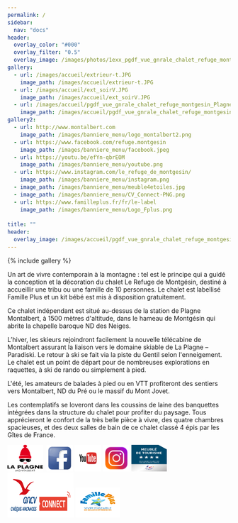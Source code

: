```yaml
---
permalink: /
sidebar:
  nav: "docs"
header:
  overlay_color: "#000"
  overlay_filter: "0.5"
  overlay_image: /images/photos/1exx_pgdf_vue_gnrale_chalet_refuge_montgesin_Plagne.jpg
gallery:
  - url: /images/accueil/extrieur-t.JPG
    image_path: /images/accueil/extrieur-t.JPG
  - url: /images/accueil/ext_soirV.JPG
    image_path: /images/accueil/ext_soirV.JPG
  - url: /images/accueil/pgdf_vue_gnrale_chalet_refuge_montgesin_Plagne.jpg
    image_path: /images/accueil/pgdf_vue_gnrale_chalet_refuge_montgesin_Plagne.jpg
gallery2:
  - url: http://www.montalbert.com
    image_path: /images/banniere_menu/logo_montalbert2.png
  - url: https://www.facebook.com/refuge.montgesin
    image_path: /images/banniere_menu/facebook.jpeg
  - url: https://youtu.be/efYn-qbrEOM
    image_path: /images/banniere_menu/youtube.png
  - url: https://www.instagram.com/le_refuge_de_montgesin/
    image_path: /images/banniere_menu/instagram.png
  - image_path: /images/banniere_menu/meuble4etoiles.jpg
  - image_path: /images/banniere_menu/CV_Connect-PNG.png
  - url: https://www.familleplus.fr/fr/le-label
    image_path: /images/banniere_menu/Logo_Fplus.png
    
title: ""
header:
  overlay_image: /images/accueil/pgdf_vue_gnrale_chalet_refuge_montgesin_Plagne.jpg
---
```


{% include gallery %}
  
Un art de vivre contemporain à la montagne : tel est le principe qui a guidé la conception et la décoration du chalet Le Refuge de Montgésin, destiné à accueillir une tribu ou une famille de 10 personnes. Le chalet est labellisé Famille Plus et un kit bébé est mis à disposition gratuitement.  


Ce chalet indépendant est situé au-dessus de la station de Plagne Montalbert, à 1500 mètres d'altitude, dans le hameau de Montgésin qui abrite la chapelle baroque ND des Neiges.  


L’hiver, les skieurs rejoindront facilement la nouvelle télécabine de Montalbert assurant la liaison vers le domaine skiable de La Plagne – Paradiski. Le retour à ski se fait via la piste du Gentil selon l'enneigement. Le chalet est un point de départ pour de nombreuses explorations en raquettes, à ski de rando ou simplement à pied.  


L'été, les amateurs de balades à pied ou en VTT profiteront des sentiers vers Montalbert, ND du Pré ou le massif du Mont Jovet.  


Les contemplatifs se loveront dans les coussins de laine des banquettes intégrées dans la structure du chalet pour profiter du paysage.
Tous apprécieront le confort de la très belle pièce à vivre, des quatre chambres spacieuses, et des deux salles de bain de ce chalet classé 4 épis par les Gîtes de France.  

<p style="text-align: center;">
<script type='text/javascript'>
  var parametresWidget = {
    key : 'tftr8_fc',
    numGite : '73G148140',
    widget : 'resa',
  };
  widgetIteaGL(parametresWidget);
</script>
</p>

  <a href="http://www.montalbert.com" target="_blank" rel="noreferrer"> <img src="images/banniere_menu/logo_montalbert2.png" alt="" height="60" width="80" style="border:10px  "/></a> 
      <a href="https://www.facebook.com/refuge.montgesin" target="_blank" rel="noreferrer"><img src="images/banniere_menu/facebook.jpeg" alt="" width="60" height="60" style="border:10px  "/></a> 
    <a href="https://youtu.be/efYn-qbrEOM" target="_blank" rel="noreferrer"> <img src="images/banniere_menu/youtube.png" alt="" width="60" height="60" style="border:10px  "/></a>
  	<a href="https://www.instagram.com/le_refuge_de_montgesin/" target="_blank" rel="noreferrer"><img src="images/banniere_menu/instagram.png" alt="" width="60" height="60" style="border:10px  " /></a>
  <img src="images/banniere_menu/meuble4etoiles.jpg" alt="" width="80" height="60" style="border:10px  " />
  <img src="images/banniere_menu/CV_Connect-PNG.png" alt="" width="150" height="100" style="border:10px  " />
  <a href="https://www.familleplus.fr/fr/le-label" target="_blank" rel="noreferrer"><img src="images/banniere_menu/Logo_Fplus.png" alt="" width="100" height="67" style="border:10px  " /></a>

